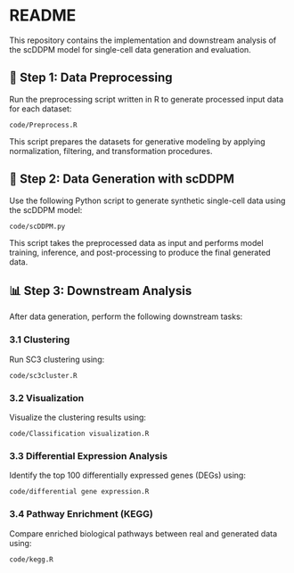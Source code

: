 # README

This repository contains the implementation and downstream analysis of the scDDPM model for single-cell data generation and evaluation.

## 🔧 Step 1: Data Preprocessing

Run the preprocessing script written in R to generate processed input data for each dataset:

```
code/Preprocess.R
```

This script prepares the datasets for generative modeling by applying normalization, filtering, and transformation procedures.

## 🧠 Step 2: Data Generation with scDDPM

Use the following Python script to generate synthetic single-cell data using the scDDPM model:

```
code/scDDPM.py
```

This script takes the preprocessed data as input and performs model training, inference, and post-processing to produce the final generated data.

## 📊 Step 3: Downstream Analysis

After data generation, perform the following downstream tasks:

### 3.1 Clustering

Run SC3 clustering using:

```
code/sc3cluster.R
```

### 3.2 Visualization

Visualize the clustering results using:

```
code/Classification visualization.R
```

### 3.3 Differential Expression Analysis

Identify the top 100 differentially expressed genes (DEGs) using:

```
code/differential gene expression.R
```

### 3.4 Pathway Enrichment (KEGG)

Compare enriched biological pathways between real and generated data using:

```
code/kegg.R
```
